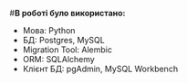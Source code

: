 #**В роботі було використано:**<br>
* Мова: Python <br>
* БД: Postgres, MySQL <br>
* Migration Tool: Alembic <br>
* ORM: SQLAlchemy <br>
* Клієнт БД: pgAdmin, MySQL Workbench <br>
